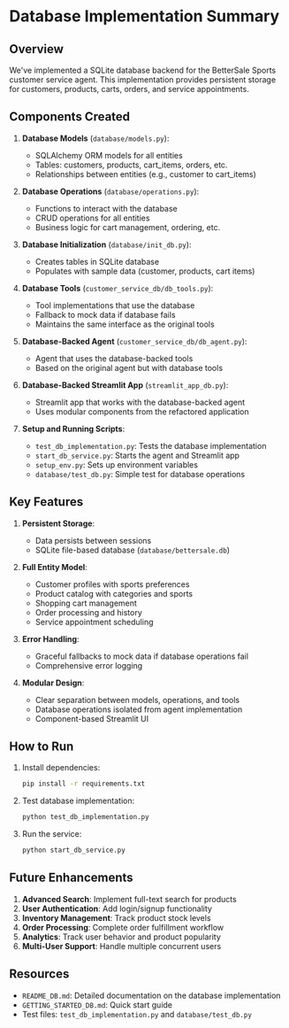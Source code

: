 # Database Implementation Summary

## Overview

We've implemented a SQLite database backend for the BetterSale Sports customer service agent. This implementation provides persistent storage for customers, products, carts, orders, and service appointments.

## Components Created

1. **Database Models** (`database/models.py`):
   - SQLAlchemy ORM models for all entities
   - Tables: customers, products, cart_items, orders, etc.
   - Relationships between entities (e.g., customer to cart_items)

2. **Database Operations** (`database/operations.py`):
   - Functions to interact with the database
   - CRUD operations for all entities
   - Business logic for cart management, ordering, etc.

3. **Database Initialization** (`database/init_db.py`):
   - Creates tables in SQLite database
   - Populates with sample data (customer, products, cart items)

4. **Database Tools** (`customer_service_db/db_tools.py`):
   - Tool implementations that use the database
   - Fallback to mock data if database fails
   - Maintains the same interface as the original tools

5. **Database-Backed Agent** (`customer_service_db/db_agent.py`):
   - Agent that uses the database-backed tools
   - Based on the original agent but with database tools

6. **Database-Backed Streamlit App** (`streamlit_app_db.py`):
   - Streamlit app that works with the database-backed agent
   - Uses modular components from the refactored application

7. **Setup and Running Scripts**:
   - `test_db_implementation.py`: Tests the database implementation
   - `start_db_service.py`: Starts the agent and Streamlit app
   - `setup_env.py`: Sets up environment variables
   - `database/test_db.py`: Simple test for database operations

## Key Features

1. **Persistent Storage**:
   - Data persists between sessions
   - SQLite file-based database (`database/bettersale.db`)

2. **Full Entity Model**:
   - Customer profiles with sports preferences
   - Product catalog with categories and sports
   - Shopping cart management
   - Order processing and history
   - Service appointment scheduling

3. **Error Handling**:
   - Graceful fallbacks to mock data if database operations fail
   - Comprehensive error logging

4. **Modular Design**:
   - Clear separation between models, operations, and tools
   - Database operations isolated from agent implementation
   - Component-based Streamlit UI

## How to Run

1. Install dependencies:
   ```bash
   pip install -r requirements.txt
   ```

2. Test database implementation:
   ```bash
   python test_db_implementation.py
   ```

3. Run the service:
   ```bash
   python start_db_service.py
   ```

## Future Enhancements

1. **Advanced Search**: Implement full-text search for products
2. **User Authentication**: Add login/signup functionality
3. **Inventory Management**: Track product stock levels
4. **Order Processing**: Complete order fulfillment workflow
5. **Analytics**: Track user behavior and product popularity
6. **Multi-User Support**: Handle multiple concurrent users

## Resources

- `README_DB.md`: Detailed documentation on the database implementation
- `GETTING_STARTED_DB.md`: Quick start guide
- Test files: `test_db_implementation.py` and `database/test_db.py`